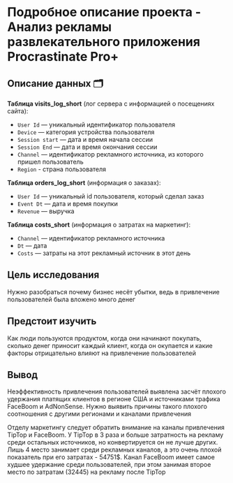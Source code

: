 # Подробное описание проекта - Анализ рекламы развлекательного приложения Procrastinate Pro+

## Описание данных 🗂

**Таблица visits_log_short** (лог сервера с информацией о посещениях сайта):

   * `User Id` — уникальный идентификатор пользователя
   * `Device` — категория устройства пользователя
   * `Session start` — дата и время начала сессии
   * `Session End` — дата и время окончания сессии
   * `Channel` — идентификатор рекламного источника, из которого пришел пользователь
   * `Region` - страна пользователя

**Таблица orders_log_short** (информация о заказах):

   * `User Id` — уникальный id пользователя, который сделал заказ
   * `Event Dt` — дата и время покупки
   * `Revenue` — выручка

**Таблица costs_short** (информация о затратах на маркетинг):

   * `Channel` — идентификатор рекламного источника
   * `Dt` — дата
   * `Costs` — затраты на этот рекламный источник в этот день

## Цель исследования

Нужно разобраться почему бизнес несёт убытки, ведь в привлечение пользователей была вложено много денег

## Предстоит изучить

Как люди пользуются продуктом, когда они начинают покупать, сколько денег приносит каждый клиент, когда он окупается и какие факторы отрицательно влияют на привлечение пользователей

## Вывод

Неэффективность привлечения пользователей выявлена засчёт плохого удержания платящих клиентов в регионе США и источниками трафика FaceBoom и AdNonSense. Нужно выявить причины такого плохого соотношения с другими регионами и каналами привлечения

Отделу маркетингу следует обратить внимание на каналы привлечения TipTop и FaceBoom. У TipTop в 3 раза и больше затратность на рекламу среди остальных источников, но конвертируется он не лучше других. Лишь 4 место занимает среди рекламных каналов, а это очень плохой показатель при его затратах - 54751$. Канал FaceBoom имеет самое худшее удержание среди пользователей, при этом занимая второе место по затратам (32445) на рекламу после TipTop
